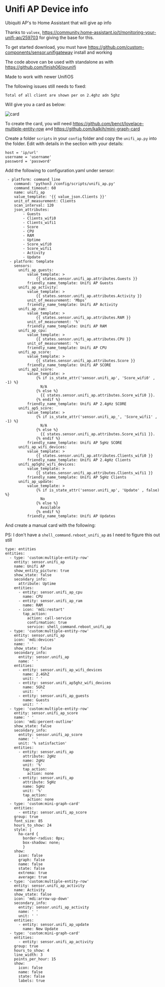 # Unifi AP Device info
Ubiquiti AP's to Home Assistant that will give ap info

Thanks to `valvex`, https://community.home-assistant.io/t/monitoring-your-unifi-ap/259703 for giving the base for this.

To get started download, you must have https://github.com/custom-components/sensor.unifigateway install and working

The code above can be used with standalone as with https://github.com/finish06/pyunifi

Made to work with newer UnifiOS

The following issues still needs to fixed:

```
Total of all client are shown per on 2.4ghz adn 5ghz
```

Will give you a card as below:

![card](https://github.com/w1tw0lf/Unifi-AP-Device-info/blob/main/images/card.png)

To create the card, you will need https://github.com/benct/lovelace-multiple-entity-row and https://github.com/kalkih/mini-graph-card

Create a folder `scripts` in your `config` folder and copy the `unifi_ap.py` into the folder. Edit with details in the section with your details:

```
host = 'ip/url'
username = 'username'
password = 'password'
```

Add the following to configuration.yaml under sensor:

```
 - platform: command_line
    command: 'python3 /config/scripts/unifi_ap.py'
    command_timeout: 60
    name: unifi_ap
    value_template: '{{ value_json.Clients }}'
    unit_of_measurement: Clients
    scan_interval: 120
    json_attributes:
        - Guests
        - Clients_wifi0
        - Clients_wifi1
        - Score  
        - CPU
        - RAM
        - Uptime
        - Score_wifi0
        - Score_wifi1
        - Activity
        - Update
  - platform: template
    sensors:  
      unifi_ap_guests:
          value_template: >
              {{ states.sensor.unifi_ap.attributes.Guests }}
          friendly_name_template: Unifi AP Guests    
      unifi_ap_activity:
          value_template: >
              {{ states.sensor.unifi_ap.attributes.Activity }}
          unit_of_measurement: 'Mbps'
          friendly_name_template: Unifi AP Activity      
      unifi_ap_ram:
          value_template: >
              {{ states.sensor.unifi_ap.attributes.RAM }}
          unit_of_measurement: '%'
          friendly_name_template: Unifi AP RAM    
      unifi_ap_cpu:
          value_template: >
              {{ states.sensor.unifi_ap.attributes.CPU }}
          unit_of_measurement: '%'
          friendly_name_template: Unifi AP CPU
      unifi_ap_score:
          value_template: >
              {{ states.sensor.unifi_ap.attributes.Score }}
          friendly_name_template: Unifi AP SCORE
      unifi_ap2_score:
          value_template: >
              {% if is_state_attr('sensor.unifi_ap', 'Score_wifi0' , -1) %}
                N/A
              {% else %}
                {{ states.sensor.unifi_ap.attributes.Score_wifi0 }}.
              {% endif %}
          friendly_name_template: Unifi AP 2.4gHz SCORE
      unifi_ap5_score:
          value_template: >
              {% if is_state_attr('sensor.unifi_ap_', 'Score_wifi1' , -1) %}
                N/A
              {% else %}
                {{ states.sensor.unifi_ap.attributes.Score_wifi1 }}.
              {% endif %}
          friendly_name_template: Unifi AP 5gHz SCORE
      unifi_ap_wifi_devices:
          value_template: >
              {{ states.sensor.unifi_ap.attributes.Clients_wifi0 }}
          friendly_name_template: Unifi AP 2.4gHz Clients
      unifi_ap5ghz_wifi_devices:
          value_template: >
              {{ states.sensor.unifi_ap.attributes.Clients_wifi1 }}
          friendly_name_template: Unifi AP 5gHz Clients
      unifi_ap_update:
          value_template: >
              {% if is_state_attr('sensor.unifi_ap', 'Update' , false) %}
                No
              {% else %}
                Available
              {% endif %}
          friendly_name_template: Unifi AP Updates          
```

And create a manual card with the following:

PS: I don't have a `shell_command.reboot_unifi_ap` as I need to figure this out still

```
type: entities
entities:
  - type: 'custom:multiple-entity-row'
    entity: sensor.unifi_ap
    name: Unifi AP
    show_entity_picture: true
    show_state: false
    secondary_info:
      attribute: Uptime
    entities:
      - entity: sensor.unifi_ap_cpu
        name: CPU
      - entity: sensor.unifi_ap_ram
        name: RAM
      - icon: 'mdi:restart'
        tap_action:
          action: call-service
          confirmation: true
          service: shell_command.reboot_unifi_ap
  - type: 'custom:multiple-entity-row'
    entity: sensor.unifi_ap
    icon: 'mdi:devices'
    name: ' '
    show_state: false
    secondary_info:
      entity: sensor.unifi_ap
      name: ' '
    entities:
      - entity: sensor.unifi_ap_wifi_devices
        name: 2.4GhZ
        unit: ' '
      - entity: sensor.unifi_ap5ghz_wifi_devices
        name: 5GhZ
        unit: ' '
      - entity: sensor.unifi_ap_guests
        name: Guests
        unit: ' '
  - type: 'custom:multiple-entity-row'
    entity: sensor.unifi_ap_score
    name: ' '
    icon: 'mdi:percent-outline'
    show_state: false
    secondary_info:
      entity: sensor.unifi_ap_score
      name: ' '
      unit: '% satisfaction'
    entities:
      - entity: sensor.unifi_ap
        attribute: 2gHz
        name: 2gHz
        unit: '%'
        tap_action:
          action: none
      - entity: sensor.unifi_ap
        attribute: 5gHz
        name: 5gHz
        unit: '%'
        tap_action:
          action: none
  - type: 'custom:mini-graph-card'
    entities:
      - entity: sensor.unifi_ap_score
    group: true
    font_size: 85
    hours_to_show: 24
    style: |
      ha-card {
        border-radius: 0px;
        box-shadow: none;
        } 
    show:
      icon: false
      graph: false
      name: false
      state: false
      extrema: true
      average: true
  - type: 'custom:multiple-entity-row'
    entity: sensor.unifi_ap_activity
    name: Activity
    show_state: false
    icon: 'mdi:arrow-up-down'
    secondary_info:
      entity: sensor.unifi_ap_activity
      name: ' '
      unit: ' '
    entities:
      - entity: sensor.unifi_ap_update
        name: New Update
  - type: 'custom:mini-graph-card'
    entities:
      - entity: sensor.unifi_ap_activity
    group: true
    hours_to_show: 4
    line_width: 3
    points_per_hour: 15
    show:
      icon: false
      name: false
      state: false
      labels: true
```
